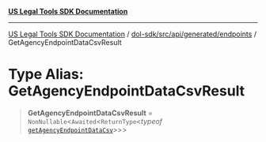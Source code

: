[**US Legal Tools SDK Documentation**](../../../../../../README.md)

***

[US Legal Tools SDK Documentation](../../../../../../README.md) / [dol-sdk/src/api/generated/endpoints](../README.md) / GetAgencyEndpointDataCsvResult

# Type Alias: GetAgencyEndpointDataCsvResult

> **GetAgencyEndpointDataCsvResult** = `NonNullable`\<`Awaited`\<`ReturnType`\<*typeof* [`getAgencyEndpointDataCsv`](../functions/getAgencyEndpointDataCsv.md)\>\>\>
